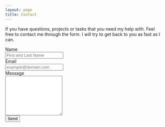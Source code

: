 ```yaml
---
layout: page
title: Contact
---
```


If you have questions, projects or tasks that you need my help with. Feel free to contact me through the form. I will try to get back to you as fast as I can.

<form role="form" method="POST" action="https://formspree.io/quankiquanki@gmail.com">
	<input type="hidden" name="_subject" value="Message submitted through quangn.com" />
	<div class="form-group">
		<label for="name" class="col-sm-2 control-label">Name</label>
		<div class="col-sm-10">
			<input type="text" class="form-control" id="name" name="name" placeholder="First and Last Name" value="" required="true">
		</div>
	</div>	
	<div class="form-group">
		<label for="email" class="col-sm-2 control-label">Email</label>
		<div class="col-sm-10">
			<input type="email" class="form-control" id="email" name="_replyto" placeholder="example@domain.com" value="" required="true">
		</div>
	</div>
	<div class="form-group">
		<label for="message" class="col-sm-2 control-label">Message</label>
		<div class="col-sm-10">
			<textarea class="form-control" rows="8" name="body" required="true"></textarea>
		</div>
	</div>
	<div class="form-group">
		<div class="col-sm-10 col-sm-offset-2">
			<input id="submit" name="submit" type="submit" value="Send" class="btn btn-success">
		</div>
	</div>
	<input type="hidden" name="_next" value="{{site.baseurl}}/contact/success.html" />	
</form>
